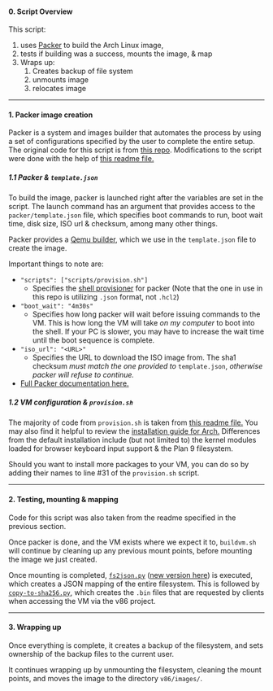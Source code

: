 #### 0. Script Overview
This script: 
1. uses [Packer](https://www.packer.io/) to build the Arch Linux image,
2. tests if building was a success, mounts the image, & map
3. Wraps up:
	1. Creates backup of file system
	2. unmounts image
	3. relocates image

---
#### 1. Packer image creation
Packer is a system and images builder that automates the process by using a set of configurations specified by the user to complete the entire setup. The original code for this script is from [this repo](https://github.com/vdloo/archlinux-v86-builder/). Modifications to the script were done with the help of [this readme file.](https://github.com/copy/v86/blob/master/docs/archlinux.md)

##### 1.1 Packer & `template.json`
To build the image, packer is launched right after the variables are set in the script. The launch command has an argument that provides access to the `packer/template.json` file, which specifies boot commands to run, boot wait time, disk size, ISO url & checksum, among many other things. 

Packer provides a [Qemu builder](https://developer.hashicorp.com/packer/plugins/builders/qemu), which we use in the `template.json` file to create the image.

Important things to note are:
- `"scripts": ["scripts/provision.sh"]`
	- Specifies the [shell provisioner](https://developer.hashicorp.com/packer/docs/provisioners/shell) for packer (Note that the one in use in this repo is utilizing `.json` format, not `.hcl2`)
- `"boot_wait": "4m30s"`
	- Specifies how long packer will wait before issuing commands to the VM. This is how long the VM will take *on my computer* to boot into the shell. If your PC is slower, you may have to increase the wait time until the boot sequence is complete. 
- `"iso_url": "<URL>"`
	- Specifies the URL to download the ISO image from. The sha1 checksum *must match the one provided to* `template.json`, *otherwise packer will refuse to continue.*
- [Full Packer documentation here.](https://developer.hashicorp.com/packer/docs)

##### 1.2 VM configuration & `provision.sh` 
The majority of code from `provision.sh` is taken from [this readme file.](https://github.com/copy/v86/blob/master/docs/archlinux.md) You may also find it helpful to review the [installation guide for Arch.](https://wiki.archlinux.org/title/Installation_guide) Differences from the default installation include (but not limited to) the kernel modules loaded for browser keyboard input support & the Plan 9 filesystem. 

Should you want to install more packages to your VM, you can do so by adding their names to line #31 of the `provision.sh` script.

---
#### 2. Testing, mounting & mapping
Code for this script was also taken from the readme specified in the previous section. 

Once packer is done, and the VM exists where we expect it to, `buildvm.sh` will continue by cleaning up any previous mount points, before mounting the image we just created. 

Once mounting is completed, [`fs2json.py`](https://github.com/copy/fs2json) ([new version here](https://github.com/copy/v86/blob/master/tools/fs2json.py)) is executed, which creates a JSON mapping of the entire filesystem. This is followed by [`copy-to-sha256.py`](https://github.com/copy/v86/blob/master/tools/copy-to-sha256.py), which creates the `.bin` files that are requested by clients when accessing the VM via the v86 project. 

---
#### 3. Wrapping up
Once everything is complete, it creates a backup of the filesystem, and sets ownership of the backup files to the current user. 

It continues wrapping up by unmounting the filesystem, cleaning the mount points, and moves the image to the directory `v86/images/`.